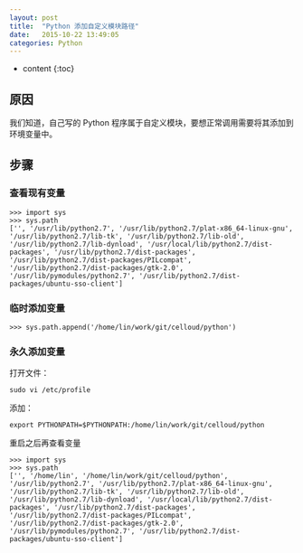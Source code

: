 ```yaml
---
layout: post
title:  "Python 添加自定义模块路径"
date:   2015-10-22 13:49:05
categories: Python
---
```


* content
{:toc}

## 原因

我们知道，自己写的 Python 程序属于自定义模块，要想正常调用需要将其添加到环境变量中。

## 步骤

### 查看现有变量

	>>> import sys
	>>> sys.path
	['', '/usr/lib/python2.7', '/usr/lib/python2.7/plat-x86_64-linux-gnu', '/usr/lib/python2.7/lib-tk', '/usr/lib/python2.7/lib-old', '/usr/lib/python2.7/lib-dynload', '/usr/local/lib/python2.7/dist-packages', '/usr/lib/python2.7/dist-packages', '/usr/lib/python2.7/dist-packages/PILcompat', '/usr/lib/python2.7/dist-packages/gtk-2.0', '/usr/lib/pymodules/python2.7', '/usr/lib/python2.7/dist-packages/ubuntu-sso-client']

### 临时添加变量

	>>> sys.path.append('/home/lin/work/git/celloud/python')

### 永久添加变量

打开文件：

	sudo vi /etc/profile

添加：

	export PYTHONPATH=$PYTHONPATH:/home/lin/work/git/celloud/python

重启之后再查看变量

	>>> import sys
	>>> sys.path
	['', '/home/lin', '/home/lin/work/git/celloud/python', '/usr/lib/python2.7', '/usr/lib/python2.7/plat-x86_64-linux-gnu', '/usr/lib/python2.7/lib-tk', '/usr/lib/python2.7/lib-old', '/usr/lib/python2.7/lib-dynload', '/usr/local/lib/python2.7/dist-packages', '/usr/lib/python2.7/dist-packages', '/usr/lib/python2.7/dist-packages/PILcompat', '/usr/lib/python2.7/dist-packages/gtk-2.0', '/usr/lib/pymodules/python2.7', '/usr/lib/python2.7/dist-packages/ubuntu-sso-client']

